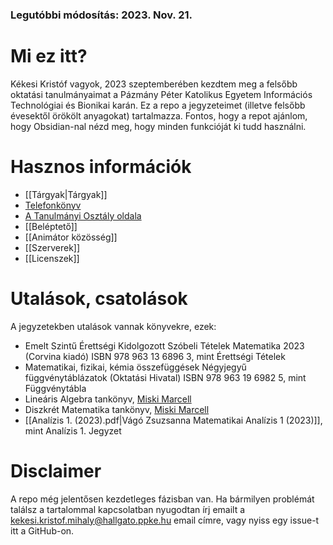 ### Legutóbbi módosítás: 2023. Nov. 21.
# Mi ez itt?
Kékesi Kristóf vagyok, 2023 szeptemberében kezdtem meg a felsőbb oktatási tanulmányaimat a Pázmány Péter Katolikus Egyetem Információs Technológiai és Bionikai karán.
Ez a repo a jegyzeteimet (illetve felsőbb évesektől örökölt anyagokat) tartalmazza. Fontos, hogy a repot ajánlom, hogy Obsidian-nal nézd meg, hogy minden funkcióját ki tudd használni.
# Hasznos információk
- [[Tárgyak|Tárgyak]]
- [Telefonkönyv](https://itk.ppke.hu/telefonkonyv)
- [A Tanulmányi Osztály oldala](https://info.itk.ppke.hu)
- [[Beléptető]]
- [[Animátor közösség]]
- [[Szerverek]]
- [[Licenszek]]
# Utalások, csatolások
A jegyzetekben utalások vannak könyvekre, ezek:
- Emelt Szintű Érettségi Kidolgozott Szóbeli Tételek Matematika 2023 (Corvina kiadó) ISBN 978 963 13 6896 3, mint Érettségi Tételek
- Matematikai, fizikai, kémia összefüggések Négyjegyű függvénytáblázatok (Oktatási Hivatal) ISBN 978 963 19 6982 5, mint Függvénytábla
- Lineáris Algebra tankönyv, [Miski Marcell](https://www.matekmarcival.hu)
- Diszkrét Matematika tankönyv, [Miski Marcell](https://www.matekmarcival.hu)
- [[Analízis 1. (2023).pdf|Vágó Zsuzsanna Matematikai Analízis 1 (2023)]], mint Analízis 1. Jegyzet
# Disclaimer
A repo még jelentősen kezdetleges fázisban van. Ha bármilyen problémát találsz a tartalommal kapcsolatban nyugodtan írj emailt a kekesi.kristof.mihaly@hallgato.ppke.hu email címre, vagy nyiss egy issue-t itt a GitHub-on.